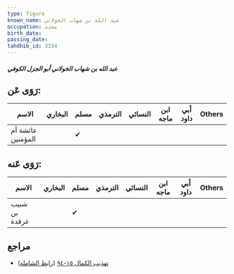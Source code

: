 ```yaml
---
type: figure
known_name: عبد الله بن شهاب الخولاني
occupation: محدث
birth_date:
passing_date:
tahdhib_id: 3334
---
```

##### عبد الله بن شهاب الخولاني أبو الجزل الكوفي

## رَوَى عَن:
| الاسم             | البخاري | مسلم | الترمذي | النسائي | ابن ماجه | أبي داود | Others |
| ----------------- | ------- | ---- | ------- | ------- | -------- | -------- | ------ |
| عائشة أم المؤمنين |         | ✔    |         |         |          |          |        |
## رَوَى عَنه:
| الاسم         | البخاري | مسلم | الترمذي | النسائي | ابن ماجه | أبي داود | Others |
| ------------- | ------- | ---- | ------- | ------- | -------- | -------- | ------ |
| شبيب بن غرقدة |         | ✔    |         |         |          |          |        |
## مراجع
- [تهذيب الكمال ١٥-٩٤](obsidian://open?vault=Tahdhib-al-Kamal&file=Figures/٣٣٣٤-عبد%20الله%20بن%20شهاب%20الخولاني%20أبو%20الجزل%20الكوفي) ([رابط الشاملة](https://shamela.ws/book/3722/7578))